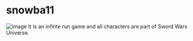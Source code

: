 # snowba11

![image](https://github.com/user-attachments/assets/02bd131f-d689-441c-9025-98cdcbbafe49)
 It is an infinte run game and all characters are part of Sword Wars Universe.
